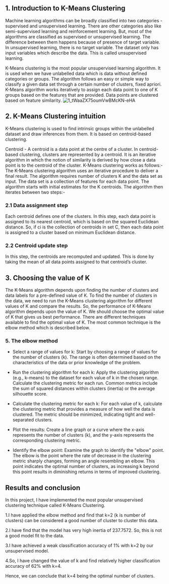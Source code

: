 ## 1. Introduction to K-Means Clustering

Machine learning algorithms can be broadly classified into two categories - supervised and unsupervised learning. There are other categories also like semi-supervised learning and reinforcement learning. But, most of the algorithms are classified as supervised or unsupervised learning. The difference between them happens because of presence of target variable. In unsupervised learning, there is no target variable. The dataset only has input variables which describe the data. This is called unsupervised learning.

K-Means clustering is the most popular unsupervised learning algorithm. It is used when we have unlabelled data which is data without defined categories or groups. The algorithm follows an easy or simple way to classify a given data set through a certain number of clusters, fixed apriori. K-Means algorithm works iteratively to assign each data point to one of K groups based on the features that are provided. Data points are clustered based on feature similarity.
![1_tWaaZX75oumVwBMcKN-eHA](https://github.com/Rutuja-Salunke/K-Means-Clustering-with-Python/assets/102023809/1239d327-87d2-4fe2-b744-70972a61ed84)

## 2. K-Means Clustering intuition 

K-Means clustering is used to find intrinsic groups within the unlabelled dataset and draw inferences from them. It is based on centroid-based clustering.

Centroid - A centroid is a data point at the centre of a cluster. In centroid-based clustering, clusters are represented by a centroid. It is an iterative algorithm in which the notion of similarity is derived by how close a data point is to the centroid of the cluster. K-Means clustering works as follows:- The K-Means clustering algorithm uses an iterative procedure to deliver a final result. The algorithm requires number of clusters K and the data set as input. The data set is a collection of features for each data point. The algorithm starts with initial estimates for the K centroids. The algorithm then iterates between two steps:-
### 2.1 Data assignment step
Each centroid defines one of the clusters. In this step, each data point is assigned to its nearest centroid, which is based on the squared Euclidean distance. So, if ci is the collection of centroids in set C, then each data point is assigned to a cluster based on minimum Euclidean distance.

### 2.2 Centroid update step
In this step, the centroids are recomputed and updated. This is done by taking the mean of all data points assigned to that centroid’s cluster.
## 3. Choosing the value of K 


The K-Means algorithm depends upon finding the number of clusters and data labels for a pre-defined value of K. To find the number of clusters in the data, we need to run the K-Means clustering algorithm for different values of K and compare the results. So, the performance of K-Means algorithm depends upon the value of K. We should choose the optimal value of K that gives us best performance. There are different techniques available to find the optimal value of K. The most common technique is the elbow method which is described below.
### 5. The elbow method 
- Select a range of values for k: Start by choosing a range of values for the number of clusters (k). The range is often determined based on the characteristics of the data or prior knowledge of the problem.

- Run the clustering algorithm for each k: Apply the clustering algorithm (e.g., k-means) to the dataset for each value of k in the chosen range. Calculate the clustering metric for each run. Common metrics include the sum of squared distances within clusters (inertia) or the average silhouette score.

- Calculate the clustering metric for each k: For each value of k, calculate the clustering metric that provides a measure of how well the data is clustered. The metric should be minimized, indicating tight and well-separated clusters.

- Plot the results: Create a line graph or a curve where the x-axis represents the number of clusters (k), and the y-axis represents the corresponding clustering metric.

- Identify the elbow point: Examine the graph to identify the "elbow" point. The elbow is the point where the rate of decrease in the clustering metric sharply changes, forming an angle resembling an elbow. This point indicates the optimal number of clusters, as increasing k beyond this point results in diminishing returns in terms of improved clustering.
## Results and conclusion 


In this project, I have implemented the most popular unsupervised clustering technique called K-Means Clustering.

1.I have applied the elbow method and find that k=2 (k is number of clusters) can be considered a good number of cluster to cluster this data.

2.I have find that the model has very high inertia of 237.7572. So, this is not a good model fit to the data.

3.I have achieved a weak classification accuracy of 1% with k=2 by our unsupervised model.

4.So, I have changed the value of k and find relatively higher classification accuracy of 62% with k=4.

Hence, we can conclude that k=4 being the optimal number of clusters.

